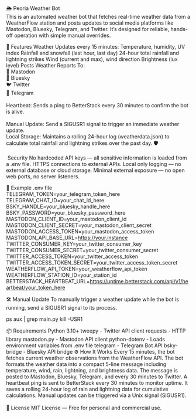 🌦️ Peoria Weather Bot 
<br>
This is an automated weather bot that fetches real-time weather data from a WeatherFlow station and posts updates to social media platforms like Mastodon, Bluesky, Telegram, and Twitter. It’s designed for reliable, hands-off operation with simple manual overrides.


🚀 Features
Weather Updates every 15 minutes:
Temperature, humidity, UV index
Rainfall and snowfall (last hour, last day)
24-hour total rainfall and lightning strikes
Wind (current and max), wind direction
Brightness (lux level)
Posts Weather Reports To:
<br>🐘 Mastodon
<br>🔵 Bluesky
<br>🐦 Twitter
<br>📢 Telegram
<br><br>Heartbeat: Sends a ping to BetterStack every 30 minutes to confirm the bot is alive.
<br><br>Manual Update: Send a SIGUSR1 signal to trigger an immediate weather update.
<br>Local Storage: Maintains a rolling 24-hour log (weatherdata.json) to calculate total rainfall and lightning strikes over the past day.
🛡<br><br>️ Security
No hardcoded API keys — all sensitive information is loaded from a .env file.
HTTPS connections to external APIs.
Local only logging — no external database or cloud storage.
Minimal external exposure — no open web ports, no server listeners.

📄 Example .env file
<br>
TELEGRAM_TOKEN=your_telegram_token_here
TELEGRAM_CHAT_ID=your_chat_id_here
BSKY_HANDLE=your_bluesky_handle_here
BSKY_PASSWORD=your_bluesky_password_here
MASTODON_CLIENT_ID=your_mastodon_client_id
MASTODON_CLIENT_SECRET=your_mastodon_client_secret
MASTODON_ACCESS_TOKEN=your_mastodon_access_token
MASTODON_API_BASE_URL=https://your.instance
TWITTER_CONSUMER_KEY=your_twitter_consumer_key
TWITTER_CONSUMER_SECRET=your_twitter_consumer_secret
TWITTER_ACCESS_TOKEN=your_twitter_access_token
TWITTER_ACCESS_TOKEN_SECRET=your_twitter_access_token_secret
WEATHERFLOW_API_TOKEN=your_weatherflow_api_token
WEATHERFLOW_STATION_ID=your_station_id
BETTERSTACK_HEARTBEAT_URL=https://uptime.betterstack.com/api/v1/heartbeat/your_token_here
    
🛠️ Manual Update
To manually trigger a weather update while the bot is running, send a SIGUSR1 signal to its process.


ps aux | grep main.py
kill -USR1 <PID>
    
📦 Requirements
Python 3.10+
tweepy - Twitter API client
requests - HTTP library
mastodon.py - Mastodon API client
python-dotenv - Loads environment variables from .env file
telegram - Telegram Bot API
bsky-bridge - Bluesky API bridge
⚙️ How It Works
Every 15 minutes, the bot fetches current weather observations from the WeatherFlow API.
The bot formats the weather data into a compact 5-line message including temperature, wind, rain, lightning, and brightness data.
The message is posted to Mastodon, Bluesky, Telegram, and every 30 minutes to Twitter.
A heartbeat ping is sent to BetterStack every 30 minutes to monitor uptime.
It saves a rolling 24-hour log of rain and lightning data for cumulative calculations.
Manual updates can be triggered via a Unix signal (SIGUSR1).
<br>
<br>📜 License
MIT License — Free for personal and commercial use.